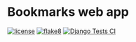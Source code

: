 # Bookmarks web app

[![license](https://img.shields.io/github/license/vsmrnw/bookmarks)](https://github.com/vsmrnw/bookmarks/blob/main/LICENSE)
[![flake8](https://github.com/vsmrnw/booking_service/actions/workflows/Code%20quality.yml/badge.svg)](https://github.com/vsmrnw/booking_service/actions/workflows/Code%20quality.yml)
[![Django Tests CI](https://github.com/vsmrnw/bookmarks/actions/workflows/django-tests.yml/badge.svg)](https://github.com/vsmrnw/bookmarks/actions/workflows/django-tests.yml)
